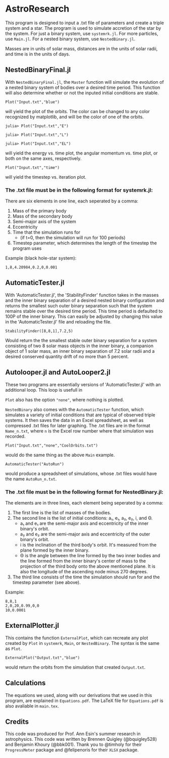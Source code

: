 # AstroResearch

This program is designed to input a .txt file of parameters and create a triple system and a star. The program is used to simulate accretion of the star by the system.
For just a binary system, use `systemrk.jl`. For more particles, use `Main.jl`. For a nested binary system, use `NestedBinary.jl`.

Masses are in units of solar mass, distances are in the units of solar radii, and time is in the units of days.

## NestedBinaryFinal.jl

  With `NestedBinaryFinal.jl`, the `Master` function will simulate the evolution of a nested binary system of bodies over a desired time period. This function will also determine whether or not the inputed initial conditions are stable. 
  
  ```
  Plot("Input.txt","blue")
  ```
  will yield the plot of the orbits. The color can be changed to any color recognized by matplotlib, and will be the color of one of the orbits.
  
  ```
  julia> Plot("Input.txt","E")
  
  julia> Plot("Input.txt","L")
  
  julia> Plot("Input.txt","EL")
  ```
  will yield the energy vs. time plot, the angular momentum vs. time plot, or both on the same axes, respectively.
  
  ```
  Plot("Input.txt","time")
  ```
  will yield the timestep vs. iteration plot.
  
  

### The .txt file must be in the following format for systemrk.jl:
  
  There are six elements in one line, each seperated by a comma:
  1. Mass of the primary body
  2. Mass of the secondary body
  3. Semi-major axis of the system
  4. Eccentricity
  5. Time that the simulation runs for
     - (if t=0, then the simulation will run for 100 periods)
  6. Timestep parameter, which determines the length of the timestep the program uses
  
  Example (black hole-star system): 
  ```
  1,8,4.20984,0.2,0,0.001
  ```

## AutomaticTester.jl

  With 'AutomaticTester.jl', the 'StabilityFinder' function takes in the masses and the inner binary separation of a desired nested binary configuration and returns the smallest such outer binary separation such that the system remains stable over the desired time period. This time period is defaulted to 100P of the inner binary. This can easily be adjusted by changing this value in the 'AutomaticTester.jl' file and reloading the file.
  
  ```
  StabilityFinder([8,8,1],7.2,5)
  ```
  Would return the the smallest stable outer binary separation for a system consisting of two 8 solar mass objects in the inner binary, a companion object of 1 solar mass, an inner binary separation of 7.2 solar radii and a desired conserved quantity drift of no more than 5 percent.
  

## Autolooper.jl and AutoLooper2.jl

  These two programs are essentially versions of 'AutomaticTester.jl' with an additional loop. This loop is usefull in 
  
  `Plot` also has the option `"none"`, where nothing is plotted.
  
  `NestedBinary` also comes with the `AutomaticTester` function, which  simulates a variety of initial conditions that are typical of observed triple systems. It then saves the data in an Excel spreadsheet, as well as compressed .txt files for later graphing. The .txt files are in the format `Name_n.txt`, where `n` is the Excel row number where that simulation was recorded.
  
  ```
  Plot("Input.txt","none","CoolOrbits.txt")
  ```
  would do the same thing as the above `Main` example.
  
  ```
  AutomaticTester("AutoRun")
  ```
  would produce a spreadsheet of simulations, whose .txt files would have the name `AutoRun_n.txt`.

### The .txt file must be in the following format for NestedBinary.jl:

  The elements are in three lines, each element being seperated by a comma:
  1. The first line is the list of masses of the bodies.
  2. The second line is the list of initial conditions: a₁, e₁, a₂, e₂, i, and Θ.
     - a₁ and e₁ are the semi-major axis and eccentricity of the inner binary's orbit.
     - a₂ and e₂ are the semi-major axis and eccentricity of the outer binary's orbit. 
     - i is the inclination of the third body's orbit. It's measured from the plane formed by the inner binary.
     - Θ is the angle between the line formed by the two inner bodies and the line formed from the inner binary's center of mass to the projection of the third body onto the above mentioned plane. It is also the longitude of the ascending node minus 270 degrees.
  3. The third line consists of the time the simulation should run for and the timestep parameter (see above).

  Example:
  ```
  8,8,1
  2,0,20,0.99,0,0
  10,0.0001
  ```
  
## ExternalPlotter.jl
 
  This contains the function `ExternalPlot`, which can recreate any plot created by `Plot` in `systemrk`, `Main`, or `NestedBinary`. The syntax is the same as `Plot`.
  
  ```
  ExternalPlot("Output.txt","blue")
  ```
  would return the orbits from the simulation that created `Output.txt`.

## Calculations

  The equations we used, along with our derivations that we used in this program, are explained in `Equations.pdf`. The LaTeX file for `Equations.pdf` is also avaliable in `main.tex`.
  
 ## Credits
 This code was produced for Prof. Ann Esin's summer research in astrophysics.
 This code was written by Brennen Quigley (@bquigley528) and Benjamin Khoury (@bbk001).
 Thank you to @timholy for their `ProgressMeter` package and @felipenoris for their `XLSX` package.
